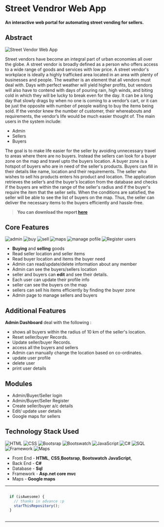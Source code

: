 # Street Vendror Web App

#### An interactive web portal for automating street vending for sellers.


## Abstract

![Street Vendor Web App](https://img.shields.io/badge/StreetVendor-WebApp-red) 


Street vendors have become an integral part of urban economies all over the globe. A street vendor is broadly defined as a person who offers access to a wide range of goods and services with low price. A street vendor's workplace is ideally a highly trafficked area located in an area with plenty of businesses and people. The weather is an element that all vendors must deal with. Days with perfect weather will yield higher profits, but vendors will also have to contend with days of pouring rain, high winds, and biting cold in which they will be lucky to break even for the day. It can be a long day that slowly drags by when no one is coming to a vendor’s cart, or it can be just the opposite with number of people waiting to buy the items being sold. If the vendor knew the number of customer, their whereabouts and requirements, the vendor’s life would be much easier thought of. The main users in the system include:

- Admin
- Sellers
- Buyers

The goal is to make life easier for the seller by avoiding unnecessary travel to areas where there are no buyers. Instead the sellers can look for a buyer zone on the map and travel upto the buyers location. A buyer zone is a hotspot of buyers who are in need of the seller's products. Buyers can fill in their details like name, location and their requirements. The seller who wishes to sell his products enters his product and location. The application retrieves the seller’s and the buyer’s location from the database and checks if the buyers are within the range of the seller's radius and if the buyer's require the item that the seller sells. When the conditions are satisfied, the seller will be able to see the list of buyers on the map. Thus, the seller can deliver the necessary items to the buyers efficiently and hassle-free.


> **You can download the report [here](https://github.com/anniepauline/SellerAndBuyer/blob/master/Project%20Report.pdf)**


## Core Features

![admin](https://img.shields.io/badge/admin-login-teal.svg?style=flat-square) 
![buy](https://img.shields.io/badge/read-buyerData-green)
![sell](https://img.shields.io/badge/read-sellerData-pink)
![maps](https://img.shields.io/badge/google-maps-brown) 
![manage pofile](https://img.shields.io/badge/manage-profile-orange) 
![Register users](https://img.shields.io/badge/Register-users-blue)

- **Buying** and **selling** goods
- Read seller location and seller items
- Read buyer location and items the buyer need
- Admin can read/update/delete information about any member
- Admin can see the buyers/sellers location
- seller and buyers can **edit** and see their details.
- Each user can update their profile info 
- seller can see the buyers on the map
- sellers can sell his items efficiently by finding the buyer zone
- Admin page to manage sellers and buyers

## Additional Features

**Admin Dashboard** deal with the following : 

- shows all buyers within the radius of 10 km of the seller's location.
- Reset seller/buyer Records.
- Update seller/buyer Records.
- access all the buyers and sellers
- Admin can manually change the location based on co-ordinates.
- update user profile
- delete user
- print user details

## Modules

- Admin/Buyer/Seller login
- Admin/Buyer/Seller Register
- Create seller/buyer a/c details
- Edit/ update user details
- Google maps for sellers

## Technology Stack Used

![HTML](https://img.shields.io/badge/Frontend%20-HTML-Tyol.svg?logo=html5&style=flat-square) 
![CSS](https://img.shields.io/badge/Frontend%20-CSS-lavender.svg?logo=css3&style=flat-square)
![Bootsrap](https://img.shields.io/badge/Frontend-Bootsrap-yellowgreen)
![Bootswatch](https://img.shields.io/badge/Frontend-Bootsrap-yellowgreen)
![JavaScript](https://img.shields.io/badge/Frontend%20-JavaScript-indigo.svg?logo=javascript&style=flat-square)
![C#](https://img.shields.io/badge/backend-c#-blue.svg?logo=c#&style=flat-square) 
![SQL](https://img.shields.io/badge/database-sql-lightgray.svg?logo=sql&logoColor=white&style=flat-square) 
![Framework](https://img.shields.io/badge/Framework-Asp.net%20core%20mvc-orange)
![Maps](https://img.shields.io/badge/Google%20%20-maps-baby%20blue)

- Front End - **HTML**, **CSS**,**Bootsrap**, **Bootswatch** **JavaScript**, 
- Back End - **C#**
- Database - **Sql**
- Framework - **Asp.net core mvc**
- Maps - **Google maps**

------

```javascript

  if (isAwesome) {
    // thanks in advance :p
    starThisRepository();
  }
  
```

-------
